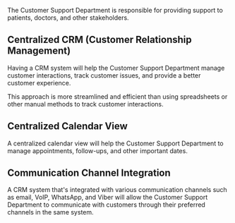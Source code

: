 The Customer Support Department is responsible for providing support to patients, doctors, and other stakeholders.

## Centralized CRM (Customer Relationship Management)
Having a CRM system will help the Customer Support Department manage customer interactions, track customer issues, and provide a better customer experience. 

This approach is more streamlined and efficient than using spreadsheets or other manual methods to track customer interactions.

## Centralized Calendar View
A centralized calendar view will help the Customer Support Department to manage appointments, follow-ups, and other important dates.

## Communication Channel Integration
A CRM system that's integrated with various communication channels such as email, VoIP, WhatsApp, and Viber will allow the Customer Support Department to communicate with customers through their preferred channels in the same system.